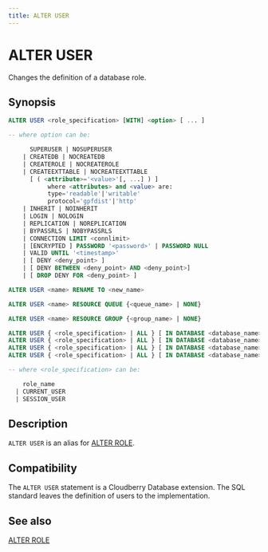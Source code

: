 ```yaml
---
title: ALTER USER
---
```


# ALTER USER

Changes the definition of a database role.

## Synopsis

```sql
ALTER USER <role_specification> [WITH] <option> [ ... ]

-- where option can be:

      SUPERUSER | NOSUPERUSER
    | CREATEDB | NOCREATEDB
    | CREATEROLE | NOCREATEROLE
    | CREATEEXTTABLE | NOCREATEEXTTABLE 
      [ ( <attribute>='<value>'[, ...] ) ]
           where <attributes> and <value> are:
           type='readable'|'writable'
           protocol='gpfdist'|'http'
    | INHERIT | NOINHERIT
    | LOGIN | NOLOGIN
    | REPLICATION | NOREPLICATION
    | BYPASSRLS | NOBYPASSRLS
    | CONNECTION LIMIT <connlimit>
    | [ENCRYPTED ] PASSWORD '<password>' | PASSWORD NULL
    | VALID UNTIL '<timestamp>'
    | [ DENY <deny_point> ]
    | [ DENY BETWEEN <deny_point> AND <deny_point>]
    | [ DROP DENY FOR <deny_point> ]

ALTER USER <name> RENAME TO <new_name>

ALTER USER <name> RESOURCE QUEUE {<queue_name> | NONE}

ALTER USER <name> RESOURCE GROUP {<group_name> | NONE}

ALTER USER { <role_specification> | ALL } [ IN DATABASE <database_name> ] SET <configuration_parameter> {TO | =} {<value> | DEFAULT}
ALTER USER { <role_specification> | ALL } [ IN DATABASE <database_name> ] SET <configuration_parameter> FROM CURRENT
ALTER USER { <role_specification> | ALL } [ IN DATABASE <database_name> ] RESET <configuration_parameter>
ALTER USER { <role_specification> | ALL } [ IN DATABASE <database_name> ] RESET ALL

-- where <role_specification> can be:

    role_name
  | CURRENT_USER
  | SESSION_USER
```

## Description

`ALTER USER` is an alias for [ALTER ROLE](/docs/sql-stmts/alter-role.md).

## Compatibility

The `ALTER USER` statement is a Cloudberry Database extension. The SQL standard leaves the definition of users to the implementation.

## See also

[ALTER ROLE](/docs/sql-stmts/alter-role.md)
